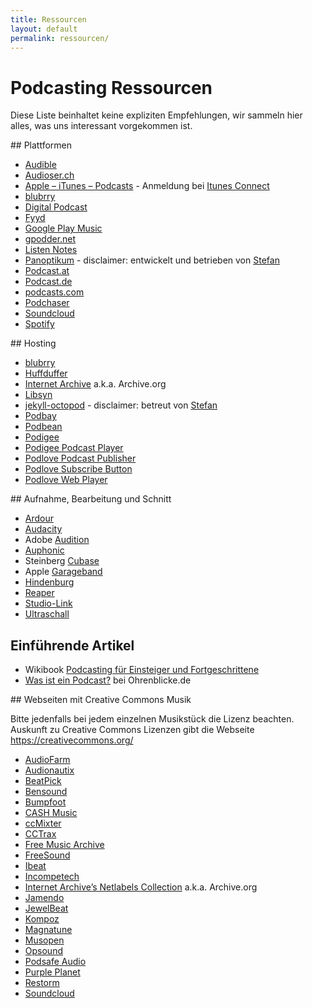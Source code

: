 ```yaml
---
title: Ressourcen
layout: default
permalink: ressourcen/
---
```


# Podcasting Ressourcen

Diese Liste beinhaltet keine expliziten Empfehlungen, wir sammeln hier alles, was uns interessant
vorgekommen ist.

<div class="row" markdown="1">
<div class="col-md-6" markdown="1">
## Plattformen

* [Audible](https://www.audible.de/)
* [Audioser.ch](https://www.audiosear.ch/)
* [Apple – iTunes – Podcasts](https://www.apple.com/at/itunes/podcasts/) - Anmeldung bei
  [Itunes Connect](https://itunesconnect.apple.com/)
* [blubrry](https://www.blubrry.com/)
* [Digital Podcast](http://www.digitalpodcast.com/)
* [Fyyd](https://fyyd.de/)
* [Google Play Music](https://support.google.com/googleplaymusic/answer/6343833?hl=de)
* [gpodder.net](https://www.gpodder.net/)
* [Listen Notes](https://www.listennotes.com/)
* [Panoptikum](https://panoptikum.social/) - disclaimer: entwickelt und betrieben von
  [Stefan](/people/stefan_haslinger.html)
* [Podcast.at](http://www.podcast.at/)
* [Podcast.de](https://www.podcast.de/)
* [podcasts.com](http://www.podcasts.com/)
* [Podchaser](https://www.podchaser.com/episodes)
* [Soundcloud](https://soundcloud.com/for/podcasting)
* [Spotify](https://support.spotify.com/us/using_spotify/features/podcasts/)

</div>
<div class="col-md-6" markdown="1">
## Hosting

* [blubrry](https://www.blubrry.com/)
* [Huffduffer](https://huffduffer.com/)
* [Internet Archive](https://archive.org/) a.k.a. Archive.org
* [Libsyn](https://www.libsyn.com/)
* [jekyll-octopod](https://jekyll-octopod.github.io/) - disclaimer: betreut von
  [Stefan](/people/stefan_haslinger.html)
* [Podbay](http://podbay.fm/)
* [Podbean](https://www.podbean.com/)
* [Podigee](https://www.podigee.com/en/)
* [Podigee Podcast Player](https://www.podigee.com/en/podcast-player/)
* [Podlove Podcast Publisher](https://podlove.org/podlove-podcast-publisher/)
* [Podlove Subscribe Button](https://podlove.org/podlove-subscribe-button/)
* [Podlove Web Player](https://podlove.org/podlove-web-player/)

</div>
</div>
<div class="row" markdown="1">
<div class="col-md-6" markdown="1">
## Aufnahme, Bearbeitung und Schnitt

* [Ardour](https://ardour.org/)
* [Audacity](http://www.audacityteam.org/)
* Adobe [Audition](https://www.adobe.com/at/products/audition.html)
* [Auphonic](https://auphonic.com/)
* Steinberg [Cubase](https://www.steinberg.net/it/products/cubase/start.html)
* Apple [Garageband](https://itunes.apple.com/us/app/garageband/id682658836?mt=12&ign-mpt=uo%3D4)
* [Hindenburg](https://hindenburg.com/de)
* [Reaper](https://www.reaper.fm/)
* [Studio-Link](https://studio-link.de/)
* [Ultraschall](http://ultraschall.fm/)

## Einführende Artikel

* Wikibook [Podcasting für Einsteiger und Fortgeschrittene](https://de.wikibooks.org/wiki/Podcasting_f%C3%BCr_Einsteiger_und_Fortgeschrittene)
* [Was ist ein Podcast?](http://www.ohrenblicke.de/hilfe/was-ist-ein-podcast) bei Ohrenblicke.de

</div>
<div class="col-md-6" markdown="1">
## Webseiten mit Creative Commons Musik

Bitte jedenfalls bei jedem einzelnen Musikstück die Lizenz beachten. Auskunft zu Creative Commons
Lizenzen gibt die Webseite https://creativecommons.org/

* [AudioFarm](http://www.audiofarm.org/)
* [Audionautix](http://audionautix.com/)
* [BeatPick](http://www.beatpick.com/)
* [Bensound](https://www.bensound.com/)
* [Bumpfoot](http://www.bumpfoot.net/about.html)
* [CASH Music](https://cashmusic.org/)
* [ccMixter](http://ccmixter.org/)
* [CCTrax](http://www.cctrax.com/)
* [Free Music Archive](http://freemusicarchive.org/)
* [FreeSound](https://freesound.org/browse/tags/music/)
* [Ibeat](ibeat)
* [Incompetech](http://incompetech.com/music/royalty-free/)
* [Internet Archive’s Netlabels Collection](https://archive.org/details/netlabels) a.k.a. Archive.org
* [Jamendo](https://www.jamendo.com/)
* [JewelBeat](http://www.jewelbeat.com/free/free-library-music.htm)
* [Kompoz](https://www.kompoz.com/music/)
* [Magnatune](http://magnatune.com/genres/)
* [Musopen](https://musopen.org/)
* [Opsound](http://www.opsound.org/pool/artist/)
* [Podsafe Audio](http://www.podsafeaudio.com/)
* [Purple Planet](http://www.purple-planet.com/)
* [Restorm](http://www.restorm.com/)
* [Soundcloud](https://soundcloud.com/wearecc)
</div>
</div>